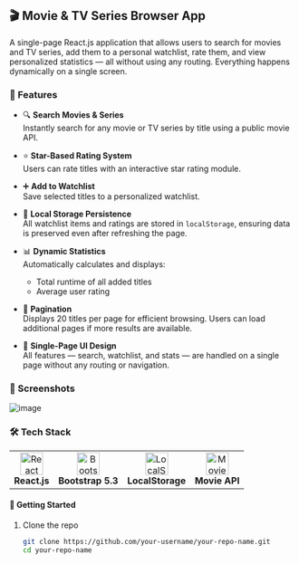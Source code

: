 ## 🎬 Movie & TV Series Browser App

A single-page React.js application that allows users to search for movies and TV series, add them to a personal watchlist, rate them, and view personalized statistics — all without using any routing. Everything happens dynamically on a single screen.

### 🔧 Features

- 🔍 **Search Movies & Series**  
  Instantly search for any movie or TV series by title using a public movie API.

- ⭐ **Star-Based Rating System**  
  Users can rate titles with an interactive star rating module.

- ➕ **Add to Watchlist**  
  Save selected titles to a personalized watchlist.

- 💾 **Local Storage Persistence**  
  All watchlist items and ratings are stored in `localStorage`, ensuring data is preserved even after refreshing the page.

- 📊 **Dynamic Statistics**  
  Automatically calculates and displays:
  - Total runtime of all added titles
  - Average user rating

- 📄 **Pagination**  
  Displays 20 titles per page for efficient browsing. Users can load additional pages if more results are available.

- 🎨 **Single-Page UI Design**  
  All features — search, watchlist, and stats — are handled on a single page without any routing or navigation.

### 📸 Screenshots

![image](https://github.com/user-attachments/assets/2b1293a9-0bf6-4165-966a-7a19a37d606c)

### 🛠️ Tech Stack



<table>
  <tr>
    <td align="center">
      <img src="https://upload.wikimedia.org/wikipedia/commons/a/a7/React-icon.svg" alt="React" width="40"/><br/>
      <b>React.js</b>
    </td>
    <td align="center">
      <img src="https://getbootstrap.com/docs/5.3/assets/brand/bootstrap-logo-shadow.png" alt="Bootstrap" width="40"/><br/>
      <b>Bootstrap 5.3</b>
    </td>
    <td align="center">
      <img src="https://cdn-icons-png.flaticon.com/512/8143/8143255.png" alt="LocalStorage" width="40"/><br/>
      <b>LocalStorage</b>
    </td>
    <td align="center">
      <img src="https://github.com/user-attachments/assets/2880c279-1ae6-4661-8b5c-084a4c689f41" alt="Movie API" width="40"/><br/>
      <b>Movie API</b>
    </td>
  </tr>
</table>


#### 🚀 Getting Started

1. Clone the repo  
   ```bash
   git clone https://github.com/your-username/your-repo-name.git
   cd your-repo-name
